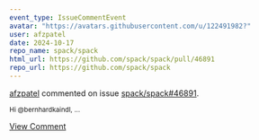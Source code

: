 ```yaml
---
event_type: IssueCommentEvent
avatar: "https://avatars.githubusercontent.com/u/122491982?"
user: afzpatel
date: 2024-10-17
repo_name: spack/spack
html_url: https://github.com/spack/spack/pull/46891
repo_url: https://github.com/spack/spack
---
```


<a href='https://github.com/afzpatel' target='_blank'>afzpatel</a> commented on issue <a href='https://github.com/spack/spack/pull/46891' target='_blank'>spack/spack#46891</a>.

<small>Hi @bernhardkaindl,...</small>

<a href='https://github.com/spack/spack/pull/46891' target='_blank'>View Comment</a>